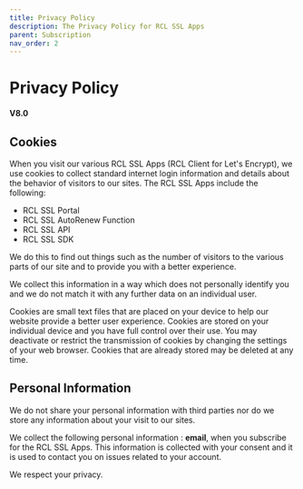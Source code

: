 ```yaml
---
title: Privacy Policy
description: The Privacy Policy for RCL SSL Apps
parent: Subscription
nav_order: 2
---
```


# Privacy Policy
**V8.0**

## Cookies

When you visit our various RCL SSL Apps (RCL Client for Let's Encrypt), we use cookies to collect standard internet login information and details about the behavior of visitors to our sites. The RCL SSL Apps include the following:

- RCL SSL Portal
- RCL SSL AutoRenew Function
- RCL SSL API
- RCL SSL SDK

We do this to find out things such as the number of visitors to the various parts of our site and to provide you
with a better experience.

We collect this information in a way which does not personally identify you and we do not match it with any
further data on an individual user. 

Cookies are small text files that are placed on your device to help our website provide a better user experience. Cookies are stored on your individual device and you have full control over their use. You may deactivate or restrict the transmission of cookies by changing the settings of your web browser. Cookies that are already stored may be deleted at any time.

## Personal Information

We do not share your personal information with third parties nor do we store any information about your visit to our sites. 

We collect the following personal information : **email**, when you subscribe for the RCL SSL Apps. This information is collected with your consent and it is used to contact you on issues related to your account. 

We respect your privacy.